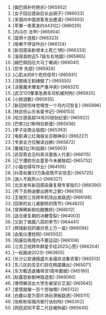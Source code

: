 
1. [姆巴佩补时绝杀]-[965952]
1. [女子回应感染后长出胡子]-[966023]
1. [多国向中国游客发出邀请]-[965503]
1. [苹果一夜蒸发约4431亿]-[966029]
1. [内马尔 法甲]-[965904]
1. [篮网十连胜]-[966323]
1. [咳嗽不停该咋办]-[966124]
1. [新冠感染新增本土死亡1例]-[966333]
1. [温宿县附近5.7级左右地震]-[965865]
1. [姆巴佩回应大马丁嘲讽]-[966041]
1. [侃爷 失踪]-[965928]
1. [心肌炎的6个危险信号]-[965931]
1. [浮图缘王鹤棣醋了]-[965550]
1. [活塞魔术爆发严重冲突]-[966321]
1. [武汉120肇事急救车司机被刑拘]-[965925]
1. [小胖道歉]-[965935]
1. [新冠损伤味觉嗅觉一个月内可恢复]-[965996]
1. [林武任山东省委书记]-[966153]
1. [哈兰德英超14场20球创纪录]-[965922]
1. [巴黎2比1斯特拉斯堡]-[965936]
1. [李子柒商业版图]-[965393]
1. [电影满江红海报全员眼神杀]-[966227]
1. [专家全方位解读白肺]-[965672]
1. [曼城3比1利兹联]-[965903]
1. [武契奇会见科索沃塞族人代表]-[966115]
1. [辽宁遭砍伤女童至今未被赔偿]-[965732]
1. [小猫也得写作业]-[964105]
1. [抖音处置33万条疫情不实信息]-[965725]
1. [湖人不敌热火]-[966327]
1. [北京发布新冠感染康复期专家指引]-[966390]
1. [传下去杨迪要出跨年之歌]-[966159]
1. [王俊凯江苏跨年机场出发路透]-[966198]
1. [回来的女儿被删除的情节]-[964820]
1. [曾舜晞新剧吃醋撒娇]-[966012]
1. [适合康复期的冰糖雪梨]-[964003]
1. [又到了做腊八蒜的季节]-[964441]
1. [辉瑞新冠药被炒至上万一盒]-[966094]
1. [血氧仪遭抢购]-[965502]
1. [阳康后两周内不要运动]-[966106]
1. [江苏卫视跨年群星手绘2023心愿]-[966204]
1. [一起画进2023]-[963855]
1. [长沙公安通报盛大金禧非法集资案]-[965513]
1. [东八区的先生们将在韩国播出]-[965071]
1. [东方甄选直播带货1周年数据]-[965190]
1. [赵露思新剧神隐造型]-[966060]
1. [律师解读女大学生被误诊艾滋]-[965645]
1. [爱情就像一百个苦咖喱]-[965132]
1. [白鹿以爱为营片场玩滑板路透]-[965111]
1. [张彬彬徐璐月歌行诀别吻]-[965302]
1. [网民武知不菜二代目被拘留]-[965649]